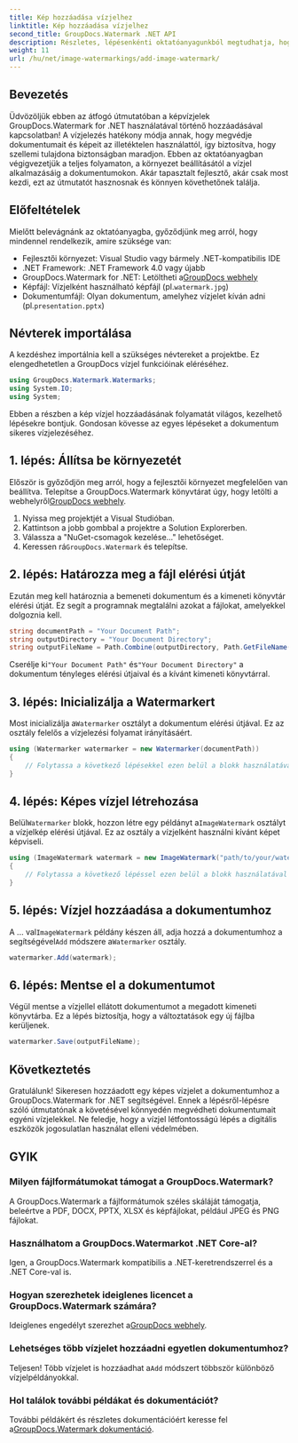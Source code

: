 ```yaml
---
title: Kép hozzáadása vízjelhez
linktitle: Kép hozzáadása vízjelhez
second_title: GroupDocs.Watermark .NET API
description: Részletes, lépésenkénti oktatóanyagunkból megtudhatja, hogyan adhat hozzá képes vízjeleket dokumentumaihoz a GroupDocs.Watermark for .NET segítségével.
weight: 11
url: /hu/net/image-watermarkings/add-image-watermark/
---
```

## Bevezetés
Üdvözöljük ebben az átfogó útmutatóban a képvízjelek GroupDocs.Watermark for .NET használatával történő hozzáadásával kapcsolatban! A vízjelezés hatékony módja annak, hogy megvédje dokumentumait és képeit az illetéktelen használattól, így biztosítva, hogy szellemi tulajdona biztonságban maradjon. Ebben az oktatóanyagban végigvezetjük a teljes folyamaton, a környezet beállításától a vízjel alkalmazásáig a dokumentumokon. Akár tapasztalt fejlesztő, akár csak most kezdi, ezt az útmutatót hasznosnak és könnyen követhetőnek találja.
## Előfeltételek
Mielőtt belevágnánk az oktatóanyagba, győződjünk meg arról, hogy mindennel rendelkezik, amire szüksége van:
- Fejlesztői környezet: Visual Studio vagy bármely .NET-kompatibilis IDE
- .NET Framework: .NET Framework 4.0 vagy újabb
-  GroupDocs.Watermark for .NET: Letöltheti a[GroupDocs webhely](https://releases.groupdocs.com/Watermark/net/)
-  Képfájl: Vízjelként használható képfájl (pl.`watermark.jpg`)
- Dokumentumfájl: Olyan dokumentum, amelyhez vízjelet kíván adni (pl.`presentation.pptx`)
## Névterek importálása
A kezdéshez importálnia kell a szükséges névtereket a projektbe. Ez elengedhetetlen a GroupDocs vízjel funkcióinak eléréséhez.
```csharp
using GroupDocs.Watermark.Watermarks;
using System.IO;
using System;
```
Ebben a részben a kép vízjel hozzáadásának folyamatát világos, kezelhető lépésekre bontjuk. Gondosan kövesse az egyes lépéseket a dokumentum sikeres vízjelezéséhez.
## 1. lépés: Állítsa be környezetét
 Először is győződjön meg arról, hogy a fejlesztői környezet megfelelően van beállítva. Telepítse a GroupDocs.Watermark könyvtárat úgy, hogy letölti a webhelyről[GroupDocs webhely](https://releases.groupdocs.com/Watermark/net/).
1. Nyissa meg projektjét a Visual Studióban.
2. Kattintson a jobb gombbal a projektre a Solution Explorerben.
3. Válassza a "NuGet-csomagok kezelése..." lehetőséget.
4.  Keressen rá`GroupDocs.Watermark` és telepítse.
## 2. lépés: Határozza meg a fájl elérési útját
Ezután meg kell határoznia a bemeneti dokumentum és a kimeneti könyvtár elérési útját. Ez segít a programnak megtalálni azokat a fájlokat, amelyekkel dolgoznia kell.
```csharp
string documentPath = "Your Document Path";
string outputDirectory = "Your Document Directory";
string outputFileName = Path.Combine(outputDirectory, Path.GetFileName(documentPath));
```
 Cserélje ki`"Your Document Path"` és`"Your Document Directory"` a dokumentum tényleges elérési útjaival és a kívánt kimeneti könyvtárral.
## 3. lépés: Inicializálja a Watermarkert
Most inicializálja a`Watermarker` osztályt a dokumentum elérési útjával. Ez az osztály felelős a vízjelezési folyamat irányításáért.
```csharp
using (Watermarker watermarker = new Watermarker(documentPath))
{
    // Folytassa a következő lépésekkel ezen belül a blokk használatával
}
```
## 4. lépés: Képes vízjel létrehozása
 Belül`Watermarker` blokk, hozzon létre egy példányt a`ImageWatermark` osztályt a vízjelkép elérési útjával. Ez az osztály a vízjelként használni kívánt képet képviseli.
```csharp
using (ImageWatermark watermark = new ImageWatermark("path/to/your/watermark.jpg"))
{
    // Folytassa a következő lépéssel ezen belül a blokk használatával
}
```
## 5. lépés: Vízjel hozzáadása a dokumentumhoz
 A ... val`ImageWatermark` példány készen áll, adja hozzá a dokumentumhoz a segítségével`Add` módszere a`Watermarker` osztály.
```csharp
watermarker.Add(watermark);
```
## 6. lépés: Mentse el a dokumentumot
Végül mentse a vízjellel ellátott dokumentumot a megadott kimeneti könyvtárba. Ez a lépés biztosítja, hogy a változtatások egy új fájlba kerüljenek.
```csharp
watermarker.Save(outputFileName);
```
## Következtetés
Gratulálunk! Sikeresen hozzáadott egy képes vízjelet a dokumentumhoz a GroupDocs.Watermark for .NET segítségével. Ennek a lépésről-lépésre szóló útmutatónak a követésével könnyedén megvédheti dokumentumait egyéni vízjelekkel. Ne feledje, hogy a vízjel létfontosságú lépés a digitális eszközök jogosulatlan használat elleni védelmében.

## GYIK
### Milyen fájlformátumokat támogat a GroupDocs.Watermark?
A GroupDocs.Watermark a fájlformátumok széles skáláját támogatja, beleértve a PDF, DOCX, PPTX, XLSX és képfájlokat, például JPEG és PNG fájlokat.
### Használhatom a GroupDocs.Watermarkot .NET Core-al?
Igen, a GroupDocs.Watermark kompatibilis a .NET-keretrendszerrel és a .NET Core-val is.
### Hogyan szerezhetek ideiglenes licencet a GroupDocs.Watermark számára?
 Ideiglenes engedélyt szerezhet a[GroupDocs webhely](https://purchase.groupdocs.com/temporary-license/).
### Lehetséges több vízjelet hozzáadni egyetlen dokumentumhoz?
 Teljesen! Több vízjelet is hozzáadhat a`Add` módszert többször különböző vízjelpéldányokkal.
### Hol találok további példákat és dokumentációt?
 További példákért és részletes dokumentációért keresse fel a[GroupDocs.Watermark dokumentáció](https://tutorials.groupdocs.com/Watermark/net/).